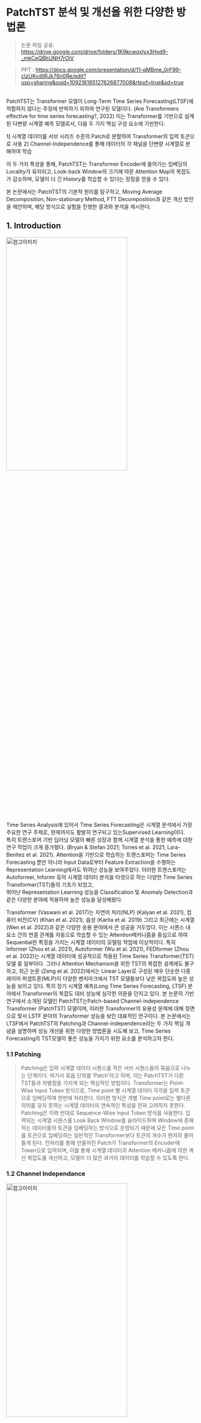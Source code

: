 PatchTST 분석 및 개선을 위한 다양한 방법론   
=============================
> 논문 파일 공유: https://drive.google.com/drive/folders/1K9kcwqxIyx3Hxd9-_mkCeQBhUNH7rOiV


> PPT : https://docs.google.com/presentation/d/11-qMBme_0rF99-cIzUKvdllRJk76n0Re/edit?usp=sharing&ouid=109216185127626877008&rtpof=true&sd=true


<br>
PatchTST는 Transformer 모델이 Long-Term Time Series Forecasting(LTSF)에 적합하지 않다는 주장에 반박하기 위하여 연구된 모델이다. (Are Transformers effective for time series forecasting?, 2022) 이는 Transformer를 기반으로 설계된 다변량 시계열 예측 모델로서, 다음 두 가지 핵심 구성 요소에 기반한다. 

1] 시계열 데이터를 서브 시리즈 수준의 Patch로 분할하여 Transformer의 입력 토큰으로 사용
2] Channel-Independence를 통해 데이터의 각 채널을 단변량 시계열로 분해하여 학습

이 두 가지 특성을 통해, PatchTST는 Transformer Encoder에 들어가는 임베딩의 Locality가 유지되고, Look-back Window의 크기에 따른 Attention Map의 복잡도가 감소하며, 모델이 더 긴 History를 학습할 수 있다는 장점을 얻을 수 있다.

본 논문에서는 PatchTST의 기본적 원리를 탐구하고, Moving Average Decomposition, Non-stationary Method, FTT Decomposition과 같은 개선 방안을 제안하며, 해당 방식으로 실험을 진행한 결과와 분석을 제시한다.



## 1. Introduction
<img src="/image/image_4.png" width="80%" height="40%" alt="참고이미지"></img>    
Time Series Analysis에 있어서 Time Series Forecasting은 시계열 분석에서 가장 주요한 연구 주제로, 현재까지도 활발히 연구되고 있는Supervised Learning이다.    
특히 트랜스포머 기반 딥러닝 모델의 빠른 성장과 함께 시계열 분석을 통한 예측에 대한 연구 작업이 크게 증가했다. (Bryan & Stefan 2021; Torres et al. 2021; Lara-Benítez et al. 2021). Attention을 기반으로 학습하는 트랜스포머는 Time Series Forecasting 뿐만 아니라 Input Data로부터 Feature Extraction을 수행하는 Representation Learning에서도 뛰어난 성능을 보여주었다.    이러한 트랜스포머는 Autoformer, Informr 등의 시계열 데이터 분석을 타겟으로 하는 다양한 Time Series Transformer(TST)들의 기초가 되었고,    
뛰어난 Representation Learning 성능을 Classification 및 Anomaly Detection과 같은 다양한 분야에 적용하며 높은 성능을 달성해왔다.    

 Transformer (Vaswani et al. 2017)는 자연어 처리(NLP) (Kalyan et al. 2021), 컴퓨터 비전(CV) (Khan et al. 2021), 음성 (Karita et al. 2019) 그리고 최근에는 시계열 (Wen et al. 2022)과 같은 다양한 응용 분야에서 큰 성공을 거두었다. 이는 시퀀스 내 요소 간의 연결 관계를 자동으로 학습할 수 있는 Attention메커니즘을 중심으로 하여 Sequential한 특징을 가지는 시계열 데이터의 모델링 작업에 이상적이다. 특히Informer (Zhou et al. 2021), Autoformer (Wu et al. 2021), FEDformer (Zhou et al. 2022)는 시계열 데이터에 성공적으로 적용된 Time Series Transformer(TST) 모델 중 일부이다. 그러나 Attention Mechanism을 위한 TST의 복잡한 설계에도 불구하고, 최근 논문 (Zeng et al. 2022)에서는 Linear Layer로 구성된 매우 단순한 다중 레이어 퍼셉트론(MLP)이 다양한 벤치마크에서 TST 모델들보다 낮은 복잡도와 높은 성능을 보이고 있다. 특히 장기 시계열 예측(Long Time Series Forecasting, LTSF) 분야에서 Transformer의 복잡도 대비 성능에 심각한 의문을 던지고 있다.    본 논문의 기반 연구에서 소개된 모델인 PatchTST는Patch-based Channel-independence Transformer (PatchTST) 모델이며, 이러한 Transformer의 유용성 문제에 대해 정면으로 맞서 LSTF 분야의 Transformer 성능을 보인 대표적인 연구이다. 본 논문에서는 LTSF에서 PatchTST의 Patching과 Channel-independence라는 두 가지 핵심 개념을 설명하며 성능 개선을 위한 다양한 방법론을 시도해 보고, Time Series Forecasting의 TST모델이 좋은 성능을 가지기 위한 요소를 분석하고자 한다.

### 1.1 Patching
>   Patching은 입력 시계열 데이터 시퀀스를 작은 서브 시퀀스들의 묶음으로 나누는 단계이다. 여기서 묶음 단위를 ‘Patch’라고 하며, 이는 PatchTST가 다른 TST들과 차별점을 가지게 되는 핵심적인 방법이다. Transformer는 Point-Wise Input Token 방식으로, Time point 별 시계열 데이터 각각을 입력 토큰으로 임베딩하여 한번에 처리한다. 이러한 방식은 개별 Time point로는 별다른 의미를 갖지 못하는 시계열 데이터의 연속적인 특성을 전혀 고려하지 못한다. Patching은 이와 반대로 Sequence-Wise Input Token 방식을 사용한다. 입력되는 시계열 시퀀스를 Look Back Window를 슬라이드하며 Window에 존재하는 데이터들의 토큰을 임베딩하는 방식으로 운영되기 때문에 모든 Time point를 토큰으로 임베딩하는 일반적인 Transformer보다 토큰의 개수가 현저히 줄어들게 된다.
 전처리를 통해 만들어진 Patch가 Transformer의 Encoder에 Token으로 입력되며, 이를 통해 시계열 데이터의 Attention 메커니즘에 의한 계산 복잡도를 개선하고, 모델이 더 많은 과거의 데이터를 학습할 수 있도록 한다.

### 1.2 Channel Independance
<img src="/image/image_3.png" width="80%" height="40%" alt="참고이미지"></img>    
> CI 전략(Channel Independance)은 단변량 시계열 데이터를 미래 시계열 값으로 매핑하는 함수를 식별하는 방법이다. CD 전략(Channel Dependance)은 다변량 시계열 데이터를 미래 시계열 값으로 매핑한다. 현재 대부분의 SOTA(Sate-of-the-Art) LTSF 모델들은 위와 같은 CI 전략을 채택하고 있으며 이번에 다룬 PatchTST 모델도 채널 독립 방식을 따르고 있다. PatchTST 뿐만 아니라 DLinear등 현재 강력한 시계열 예측 모델은 모두 다변량 시계열 데이터를 분리하여 단변량(Channel Indepence)으로 예측하는데 사용하고 있다. 직관적으로 MTS(Multivariate Time Series)의 모든 과거 변수를 사용하여 동시에 모든 미래 변수를 예측하는 것이 적합해 보일 수 있다. CD방식은 CI방식의 단변량처리와 다르게 변수 간의 상호 관계를 포착하기 때문이다. 그러나 최근 연구에 따르면 채널 독립(CI) 전략이 채널 연관(CD)접근법을 능가한다는 것이 입증되었다.(The Capacity and Robustness Trade-off: Revisiting the ChannelIndependent Strategy for Multivariate Time Series Forecasting. 2023). 해당 논문에서는 다변량 데이터의 접근법에 상관관계인 ACF-Value를 도입하여 왜 CI 방법이 Distribution Shift에 강건한지 설명하고 있다.

### 1.3 PatchTST Architecture
<img src="/image/image_1.png" width="80%" height="40%" alt="참고이미지"></img>    

> 그림 (a)는 PatchTST를 구성하는 전체 아키텍처에 대한 그림이다. 초기에 Multivariate Input Sequence를 Channel-Independence하게 분리하여 Univariate로 만들고, 이를 Transformer Backbone에 입력한다. 모델은 Backbone내에서 각각의 Univarite를 Patching하고, Transformer Encoder를 거치며 데이터를 학습한다. 이를 통해 출력된 Output은 Look-back Window Size (L)만큼을 학습하여 예측된 미래의 T만큼의 결과이다.

## 2. Related Work
<img src="/image/image_2.png" width="80%" height="40%" alt="참고이미지"></img>   

최근 LTSF를 포함한 시계열 데이터 문제의 주요한 모델에는 강력한 트랜스포머가 장악하고 있다. Vanila Transformer, Autoformer, Informer등 트랜스포머 모델에 근거한 다양한 아종들이 나오며 NLP 분야를 넘어 다양한 분야에서 강력한 성능을 자랑하고 있다. 하지만 트랜스포머의 근본적인 문제로, 수많은 어텐션에서 기인하는 높은 계산 복잡도와 모델 복잡도를 꼽을 수 있다. 이러한 문제점을 지적하듯이, 최근 놀라울 정도로 간단한 Multi Layer Perceptron(MLP) 기반의 모델들이 트랜스포머 기반의 모델들보다 성능과 효율성 면에서 더 좋은 성능을 보이고 있다.   
대표적으로 “Are Transformers Effective for Time Series Forecasting?, 2022” 에서는 입력 데이터에 Decomposition을 적용 후, 1 Layer Linear network만을 적용하여 예측을 수행하는 NTSF-linear 모델을 제안하였다.    


<img src="/image/image_5.png" width="80%" height="40%" alt="참고이미지"></img>   
뿐만 아니라 “Less Is More: Fast Multivariate Time Series Forecasting with Light Sampling-oriented MLP Structures, 2022” 는 Continuous/Interval Sampling을 통하여 입력 시퀀스에 대한 Local/Global Temporal Information을 추출하고, 각 Sampling의 결과를 Concatenation한 후 Information Exchange Block을 통해 예측을 진행하는 LightTS 모델을 제안하였다. 해당 논문들에서 제시한 모델들이 LTSF 분야에서 트랜스포머 기반 모델들의 성능을 능가하면서, LTSF에서 트랜스포머의 효과에 대한 의문이 제기되고 있다. 이에 본 논문에서 이용하는 PatchTST는 이러한 Light Weight MLP들의 반격에 다시 맞서며 기존 연구 결과와는 다르게 트랜스포머가 LTSF에 효과적이라는 것을 증명하고 있다.


## 3. Proposed Method
>  PatchTST의 성능 개선을 위해 시도했던 3가지의 방법에 대해 설명한다.
자세한 설명은 추후 블로그에 추가하겠음.

### 3.1 Decomposing Signal Using Moving Average 
- PatchTST 성능 개선을 위한 첫번째 방법으로, 이동평균을 이용한 시계열 분해 기법을 적용한 버전입니다.
- 원본 데이터에서 이동평균을 이용하여 Trend와 이를 뺀 잔차 데이터를 구합니다.
- 분해된 Trend 데이터와 잔차 데이터를 독립적인 두개의 모델에 입력해 학습시키고, 해당 출력값을 더해주어 최종 출력값을 완성시킵니다.

### 3.2 Non stationary Scailing 
- PatchTST 성능 개선을 위한 두번째 방법으로, 입력 데이터의 비정상성 정보를 적용시켜 학습한 버전입니다.
- 입력데이터가 RevIn으로 Instance Normalization되고, 해당 평균과 표준편차 정보를 기억했다가 출력 레이어에서 de-Normalization을 수행합니다.   
- 이때 평균과 표준 편차를 별도로 기억했다가 Projector라는 다중 레이어 퍼셉트론을 추가하여    
  기존 트랜스포머의 멀티헤드 어텐션에서 적용된 스케일링 과정에 새로운 Re-Scaling을 적용하였습니다.   

<img src="/image/image_7.png" width="80%" height="40%" alt="참고이미지"></img>   
> 정상성은 시계열 데이터가 시점에 따라 평균이나 분산 같은 통계적 특징이 변하지 않으며 추세나 계절성이 없는 시계열 데이터일 때 해당 데이터를 말한다. 
즉, 시계열 데이터가 시점에 무관하게 과거, 현재, 미래의 분포가 같을 때 정상성을 띤다고 한다.
반면 비정상성(Non-Stationary) 데이터는 평균이나 분산 같은 통계적 특징이 변하며 추세와 계절성이 내포되어 있는 시계열을 의미한다. 추세와 계절성은
 서로 다른 시점에 시계열의 값에 영향을 줄 수 있기 때문에 시간에 따른 데이터의 등락은 이러한 비정상성 데이터의 주요한 요인이라고 할 수 있다.   

<img src="/image/image_8.png" width="80%" height="40%" alt="참고이미지"></img>    
> 기존 PatchTST는 데이터셋 내에서 통계적 특징이 변화하는 비정상성과Distribution Shift를 해결하기 위해 모델 입력 패치에는 Instance Normalization을,
출력에는 기억했던 평균과 표준편차를 이용하여 Original Distribution으로 되돌리는 Instance DeNormalization를 적용했다.
하지만 시계열을 정상화하여 Attention 및 모델의 입력으로 사용한다면 
모델이 지니고 있는 고유의 비정상성 정보들을 훼손할 수 있다. 따라서 
이전 방법과 달리 입력 데이터를 정규화 해줌과 동시에, 비정상성 정보들을 
함께 학습할 수 있도록 하는 De-Stationary 방법을 도입하였다.    

<img src="/image/image_9.png" width="80%" height="40%" alt="참고이미지"></img>   
>  기존 트랜스포머 인코더의 멀티 헤드 어텐션에서, 쿼리, 키 연산 이후 
소프트맥스 함수에 입력하기 전 Scailing을 진행했었다. 이때 과도한 정상성을 막고, 
비정상성 정보를 더해주기 위해 새로운 파라미터 τ와 δ를 추가한다. 이때 언급했던 
새로운 파라미터는 입력 데이터의 평균과 표준편차를 입력받는 다층 퍼셉트론(MLP)의 출력값이다. 
해당 파라미터를 query-key scailing 연산에서 적용해주어 스케일링 
과정중 Over Stationary를 방지하고 Non-Stationary Information이 함께 적용된 
예측을 수행하였다.   


### 3.3 Fast Furier Transform(FFT) - Top k Decomposition
- PatchTST 성능 개선을 위한 세번째 방법으로, 입력 데이터의 주요 주파수 데이터와 그 잔차 데이터를 학습한 버전입니다.
- 원본 데이터를 FFT하여 주요 K개의 주파수만 살린 시그널을 구하고, 이를 원본 데이터에 빼주어 잔차 데이터를 제작합니다.
- 이렇게 원본 데이터에서 분해된 주요 주파수 데이터, 잔차 데이터를 독립적인 두개의 모델에 입력해 학습시키고,
  해당 출력값을 더해주어 최종 출력값을 완성시킵니다.   

<img src="/image/image_10.png" width="80%" height="40%" alt="참고이미지"></img>   
>  Data Augmentation은 학습에 이용되는 데이터에 다양한 증강기법을 적용해 모델이 데이터의 단조로움에 Overfitting 되는 것을 방지하고자 사용한다. 
시계열 데이터는 Time Domain뿐만 아니라 Frequency Domain에서 시계열 데이터의 증강을 수행할 수도 있는데, 실제로 최근 “TimesNet: Temporal 2D-Variation Modeling for General Time Series Analysis, 2023”는 시계열 데이터의 Multi periodicty 특성을 반영하고자 입력 데이터에 Fast Furier Transform(FFT)을 적용한 주파수 도메인에서 증강을 시도해
우수한 성능을 확인할 수 있었다.   이처럼 시계열 데이터에도 Frequency Domain에서 접근한다면, 
데이터의 주요한 정보들을 얻을 수 있음이 다양하게 증명되고 있다. 
이를 이용한다면 PatchTST의 성능도 개선시킬 수 있을것으로 예상한다. 

<img src="/image/image_11.png" width="80%" height="40%" alt="참고이미지"></img>   
> 이에 실험에서 사용한 방법은 입력 시퀀스에 FFT를 적용하여 Frequency Domain에서 Amplitude가 가장 높은
주파수 K개가 해당 시퀀스의 주요한 데이터라고 판단하여 나머지 주파수를 0으로 제거하는 필터링 작업을 거쳤다. 
K개의 주파수만 남은 Frequency Domain의 데이터에서 역푸리에 변환을 적용하였고, 해당 시그널을 오리지널 시퀀스에 빼주어 주요하지 않은, 
잔차 시그널을 구분하였다.  이렇게 생성된 두개의 시그널을 각각 별도의 PatchTST 모델에 입력해주어 LTSF를 수행하였고, 
최종 출력값을 더하여 예측값을 완성시켰다.

